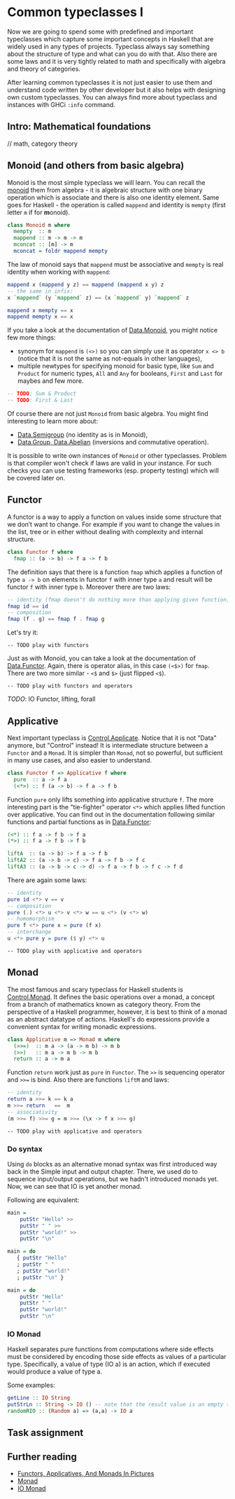 # Common typeclasses I

Now we are going to spend some with predefined and important typeclasses which capture some important concepts in Haskell that are widely used in any types of projects. Typeclass always say something about the structure of type and what can you do with that. Also there are some laws and it is very tightly related to math and specifically with algebra and theory of categories.

After learning common typeclasses it is not just easier to use them and understand code written by other developer but it also helps with designing own custom typeclasses. You can always find more about typeclass and instances with GHCi `:info` command.

## Intro: Mathematical foundations

// math, category theory

## Monoid (and others from basic algebra)

Monoid is the most simple typeclass we will learn. You can recall the [monoid](https://en.wikipedia.org/wiki/Monoid) them from algebra - it is algebraic structure with one binary operation which is associate and there is also one identity element. Same goes for Haskell - the operation is called `mappend` and identity is `mempty` (first letter `m` if for **m**onoid).

```haskell
class Monoid m where
  mempty  :: m
  mappend :: m -> m -> m
  mconcat :: [m] -> m
  mconcat = foldr mappend mempty
```

The law of monoid says that `mappend` must be associative and `mempty` is real identity when working with `mappend`:

```haskell
mappend x (mappend y z) == mappend (mappend x y) z
-- the same in infix:
x `mappend` (y `mappend` z) == (x `mappend` y) `mappend` z

mappend x mempty == x
mappend mempty x == x
```

If you take a look at the documentation of [Data.Monoid](https://hackage.haskell.org/package/base/docs/Data-Monoid.html), you might notice few more things:

* synonym for `mappend` is `(<>)` so you can simply use it as operator `x <> b` (notice that it is not the same as not-equals in other languages),
* multiple newtypes for specifying monoid for basic type, like `Sum` and `Product` for numeric types, `All` and `Any` for booleans, `First` and `Last` for maybes and few more.

```haskell
-- TODO: Sum & Product
-- TODO: First & Last
```

Of course there are not just `Monoid` from basic algebra. You might find interesting to learn more about:

* [Data.Semigroup](https://hackage.haskell.org/package/base/docs/Data-Semigroup.html) (no identity as is in Monoid),
* [Data.Group, Data.Abelian](https://hackage.haskell.org/package/groups-0.4.0.0/docs/Data-Group.html) (inversions and commutative operation).

It is possible to write own instances of `Monoid` or other typeclasses. Problem is that compiler won't check if laws are valid in your instance. For such checks you can use testing frameworks (esp. property testing) which will be covered later on.

## Functor

A functor is a way to apply a function on values inside some structure that we don’t want to change. For example if you want to change the values in the list, tree or in either without dealing with complexity and internal structure.

```haskell
class Functor f where
  fmap :: (a -> b) -> f a -> f b
```

The definition says that there is a function `fmap` which applies a function of type `a -> b` on elements in functor `f` with inner type `a` and result will be functor `f` with inner type `b`. Moreover there are two laws:

```haskell
-- identity (fmap doesn't do nothing more than applying given function)
fmap id == id
-- composition
fmap (f . g) == fmap f . fmap g
```

Let's try it:

```
-- TODO play with functors
```

Just as with Monoid, you can take a look at the documentation of [Data.Functor](https://hackage.haskell.org/package/base/docs/Data-Functor.html). Again, there is operator alias, in this case `(<$>)` for `fmap`. There are two more similar - `<$` and `$>` (just flipped `<$`).

```
-- TODO play with functors and operators
```

*TODO*: IO Functor, lifting, forall

## Applicative

Next important typeclass is [Control.Applicate](https://hackage.haskell.org/package/base/docs/Control-Applicative.html). Notice that it is not "Data" anymore, but "Control" instead! It is intermediate structure between a `Functor` and a `Monad`. It is simpler than `Monad`, not so powerful, but sufficient in many use cases, and also easier to understand.

```haskell
class Functor f => Applicative f where
  pure  :: a -> f a
  (<*>) :: f (a -> b) -> f a -> f b
```

Function `pure` only lifts something into applicative structure `f`. The more interesting part is the "tie-fighter" operator `<*>` which applies lifted function over applicative. You can find out in the documentation following similar functions and partial functions as in [Data.Functor](https://hackage.haskell.org/package/base/docs/Data-Functor.html):

```haskell
(<*) :: f a -> f b -> f a
(*>) :: f a -> f b -> f b

liftA  :: (a -> b) -> f a -> f b
liftA2 :: (a -> b -> c) -> f a -> f b -> f c
liftA3 :: (a -> b -> c -> d) -> f a -> f b -> f c -> f d
```

There are again some laws:

```haskell
-- identity
pure id <*> v == v
-- composition
pure (.) <*> u <*> v <*> w == u <*> (v <*> w)
-- homomorphism
pure f <*> pure x = pure (f x)
-- interchange
u <*> pure y = pure ($ y) <*> u
```


```
-- TODO play with applicative and operators
```

## Monad

The most famous and scary typeclass for Haskell students is [Control.Monad](https://hackage.haskell.org/package/base/docs/Control-Monad.html). It defines the basic operations over a monad, a concept from a branch of mathematics known as category theory. From the perspective of a Haskell programmer, however, it is best to think of a monad as an abstract datatype of actions. Haskell's do expressions provide a convenient syntax for writing monadic expressions.

```haskell
class Applicative m => Monad m where
  (>>=)  :: m a -> (a -> m b) -> m b
  (>>)   :: m a -> m b -> m b
  return :: a -> m a
```

Function `return` work just as `pure` in `Functor`. The `>>` is sequencing operator and `>>=` is bind. Also there are functions `liftM` and laws:

```haskell
-- identity
return a >>= k == k a
m >>= return   ==  m
-- associativity
(m >>= f) >>= g = m >>= (\x -> f x >>= g)
```

```
-- TODO play with applicative and operators
```

### Do syntax

Using `do` blocks as an alternative monad syntax was first introduced way back in the Simple input and output chapter. There, we used do to sequence input/output operations, but we hadn't introduced monads yet. Now, we can see that IO is yet another monad.

Following are equivalent:

```haskell
main =
    putStr "Hello" >>
    putStr " " >>
    putStr "world!" >>
    putStr "\n"
```

```haskell
main = do
   { putStr "Hello"
   ; putStr " "
   ; putStr "world!"
   ; putStr "\n" }
```

```haskell
main = do
    putStr "Hello"
    putStr " "
    putStr "world!"
    putStr "\n"
```

### IO Monad

Haskell separates pure functions from computations where side effects must be considered by encoding those side effects as values of a particular type. Specifically, a value of type (IO a) is an action, which if executed would produce a value of type a.

Some examples:

```haskell
getLine :: IO String
putStrLn :: String -> IO () -- note that the result value is an empty tuple.
randomRIO :: (Random a) => (a,a) -> IO a
```

## Task assignment

## Further reading

* [Functors, Applicatives, And Monads In Pictures](http://adit.io/posts/2013-04-17-functors,_applicatives,_and_monads_in_pictures.html)
* [Monad](https://wiki.haskell.org/Monad)
* [IO Monad](https://wiki.haskell.org/Introduction_to_IO)
